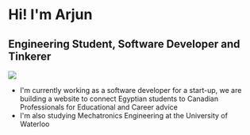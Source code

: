 # Hi! I'm Arjun
## Engineering Student, Software Developer and Tinkerer
![](robot-dancing.webp|width=200)
- I'm currently working as a software developer for a start-up, we are building a website to connect Egyptian students to Canadian Professionals for Educational and Career advice
- I'm also studying Mechatronics Engineering at the University of Waterloo
 
